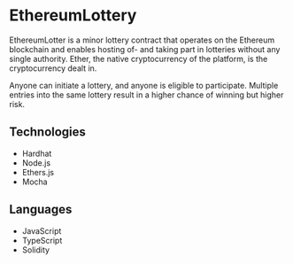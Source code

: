 # EthereumLottery

EthereumLotter is a minor lottery contract that operates on the Ethereum blockchain and enables hosting of- and taking part in lotteries without any single authority. Ether, the native cryptocurrency of the platform, is the cryptocurrency dealt in.

Anyone can initiate a lottery, and anyone is eligible to participate. Multiple entries into the same lottery result in a higher chance of winning but higher risk.

## Technologies

- Hardhat
- Node.js
- Ethers.js
- Mocha

## Languages

- JavaScript
- TypeScript
- Solidity
